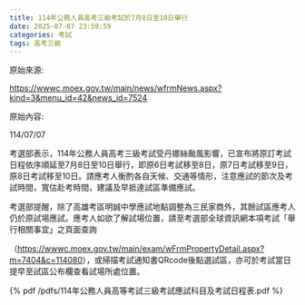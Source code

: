 ```yaml
---
title: 114年公務人員高考三級考試於7月8日至10日舉行
date: 2025-07-07 23:59:59
categories: 考試
tags: 高考三級
---
```


原始來源:

https://wwwc.moex.gov.tw/main/news/wfrmNews.aspx?kind=3&menu_id=42&news_id=7524

原始內容:

114/07/07

考選部表示，114年公務人員高考三級考試受丹娜絲颱風影響，已宣布將原訂考試日程依序順延至7月8日至10日舉行，即原6日考試移至8日，原7日考試移至9日，原8日考試移至10日。請應考人衡酌各自天候、交通等情形，注意應試的節次及考試時間，寬估赴考時間，建議及早抵達試區準備應試。

考選部提醒，除了高雄考區明誠中學應試地點調整為三民家商外，其餘試區應考人仍於原試場應試。應考人如欲了解試場位置，請至考選部全球資訊網本項考試「舉行相關事宜」之頁面查詢

（<https://wwwc.moex.gov.tw/main/exam/wFrmPropertyDetail.aspx?m=7404&c=114080>），或掃描考試通知書QRcode後點選試區，亦可於考試當日提早至試區公布欄查看試場所處位置。

{% pdf /pdfs/114年公務人員高等考試三級考試應試科目及考試日程表.pdf %}

